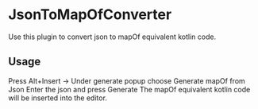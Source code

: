 # JsonToMapOfConverter

Use this plugin to convert json to mapOf equivalent kotlin code.

## Usage
  Press Alt+Insert -> Under generate popup choose Generate mapOf from Json
  Enter the json and press Generate
  The mapOf equivalent kotlin code will be inserted into the editor.
